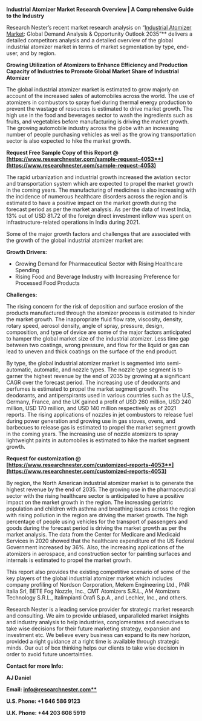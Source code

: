 ﻿**Industrial Atomizer Market Research Overview | A Comprehensive Guide to the Industry**

Research Nester’s recent market research analysis on “[Industrial Atomizer Market](https://www.researchnester.com/reports/industrial-atomizer-market/4053): Global Demand Analysis & Opportunity Outlook 2035”** delivers a detailed competitors analysis and a detailed overview of the global industrial atomizer market in terms of market segmentation by type, end-user, and by region. 

**Growing Utilization of Atomizers to Enhance Efficiency and Production Capacity of Industries to Promote Global Market Share of Industrial Atomizer** 

The global industrial atomizer market is estimated to grow majorly on account of the increased sales of automobiles across the world. The use of atomizers in combustors to spray fuel during thermal energy production to prevent the wastage of resources is estimated to drive market growth. The high use in the food and beverages sector to wash the ingredients such as fruits, and vegetables before manufacturing is driving the market growth. The growing automobile industry across the globe with an increasing number of people purchasing vehicles as well as the growing transportation sector is also expected to hike the market growth. 

**Request Free Sample Copy of this Report @ [https://www.researchnester.com/sample-request-4053**](https://www.researchnester.com/sample-request-4053)**

The rapid urbanization and industrial growth increased the aviation sector and transportation system which are expected to propel the market growth in the coming years. The manufacturing of medicines is also increasing with the incidence of numerous healthcare disorders across the region and is estimated to have a positive impact on the market growth during the forecast period as per the market analysis. As per the data of Invest India, 13% out of USD 81.72 of the foreign direct investment inflow was spent on infrastructure-related operations in India during 2021. 

Some of the major growth factors and challenges that are associated with the growth of the global industrial atomizer market are:

**Growth Drivers:**

- Growing Demand for Pharmaceutical Sector with Rising Healthcare Spending
- Rising Food and Beverage Industry with Increasing Preference for Processed Food Products

**Challenges:**

The rising concern for the risk of deposition and surface erosion of the products manufactured through the atomizer process is estimated to hinder the market growth. The inappropriate fluid flow rate, viscosity, density, rotary speed, aerosol density, angle of spray, pressure, design, composition, and type of device are some of the major factors anticipated to hamper the global market size of the industrial atomizer. Less time gap between two coatings, wrong pressure, and flow for the liquid or gas can lead to uneven and thick coatings on the surface of the end product. 

By type, the global industrial atomizer market is segmented into semi-automatic, automatic, and nozzle types. The nozzle type segment is to garner the highest revenue by the end of 2035 by growing at a significant CAGR over the forecast period. The increasing use of deodorants and perfumes is estimated to propel the market segment growth. The deodorants, and antiperspirants used in various countries such as the U.S., Germany, France, and the UK gained a profit of USD 260 million, USD 240 million, USD 170 million, and USD 140 million respectively as of 2021 reports. The rising applications of nozzles in jet combustors to release fuel during power generation and growing use in gas stoves, ovens, and barbecues to release gas is estimated to propel the market segment growth in the coming years. The increasing use of nozzle atomizers to spray lightweight paints in automobiles is estimated to hike the market segment growth.

**Request for customization @ [https://www.researchnester.com/customized-reports-4053**](https://www.researchnester.com/customized-reports-4053)**

By region, the North American industrial atomizer market is to generate the highest revenue by the end of 2035. The growing use in the pharmaceutical sector with the rising healthcare sector is anticipated to have a positive impact on the market growth in the region. The increasing geriatric population and children with asthma and breathing issues across the region with rising pollution in the region are driving the market growth. The high percentage of people using vehicles for the transport of passengers and goods during the forecast period is driving the market growth as per the market analysis. The data from the Center for Medicare and Medicaid Services in 2020 showed that the healthcare expenditure of the US Federal Government increased by 36%. Also, the increasing applications of the atomizers in aerospace, and construction sector for painting surfaces and internals is estimated to propel the market growth. 

This report also provides the existing competitive scenario of some of the key players of the global industrial atomizer market which includes company profiling of Nordson Corporation, Mekem Engineering Ltd., PNR Italia Srl, BETE Fog Nozzle, Inc., CMT Atomizers S.R.L., AM Atomizers Technology S.R.L., Italimpianti Orafi S.p.A., and Lechler, Inc., and others.      

Research Nester is a leading service provider for strategic market research and consulting. We aim to provide unbiased, unparalleled market insights and industry analysis to help industries, conglomerates and executives to take wise decisions for their future marketing strategy, expansion and investment etc. We believe every business can expand to its new horizon, provided a right guidance at a right time is available through strategic minds. Our out of box thinking helps our clients to take wise decision in order to avoid future uncertainties.

**Contact for more Info:**

**AJ Daniel**

**Email: [info@researchnester.com**](mailto:info@researchnester.com)**

**U.S. Phone: +1 646 586 9123** 

**U.K. Phone: +44 203 608 5919**

